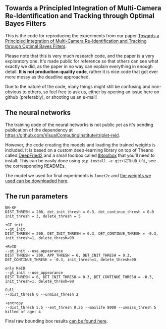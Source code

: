 ## Towards a Principled Integration of Multi-Camera Re-Identification and Tracking through Optimal Bayes Filters

This is the code for reproducing the experiments from our paper [Towards a Principled Integration of Multi-Camera Re-Identification and Tracking through Optimal Bayes Filters](https://arxiv.org/abs/1705.04608).

Please note that this is very much research code, and the paper is a very exploratory one.
It's made public for reference so that others can see what exactly we did, as the paper in no way can explain everything in enough detail.
**It is not production-quality code**, rather it is nice code that got ever more messy as the deadline approached.

Due to the nature of the code, many things might still be confusing and non-obvious to others, so feel free to ask us, either by opening an issue here on github (preferably), or shooting us an e-mail!

## The neural networks

The training code of the neural networks is not public yet as it's pending publication of the dependency at https://github.com/VisualComputingInstitute/triplet-reid.

However, the code creating the models and loading the trained weights is included.
It is based on a custom deep-learning library on top of Theano called [DeepFried2](https://github.com/lucasb-eyer/DeepFried2) and a small toolbox called [lbtoolbox](https://github.com/lucasb-eyer/lbtoolbox) that you'll need to install.
This can be easily done using `pip install -e git+GITHUB_URL`, see the corresponding READMEs.

The model we used for final experiments is `lunet2c` and [the weights we used can be downloaded here](https://omnomnom.vision.rwth-aachen.de/data/lunet2c-noscale-nobg-2to32-aug.pkl).

## The run parameters

```
NN-KF
DIST_THRESH = 200, det_init_thresh = 0.3, det_continue_thresh = 0.0 init_thresh = 3, delete_thresh = 5

+GT init
--gt_init
DIST_THRESH = 200, DET_INIT_THRESH = 0.3, DET_CONTINUE_THRESH = -0.3, init_thresh=1, delete_thresh=90

+ReID
--gt_init --use_appearance
DIST_THRESH = 200, APP_THRESH = 6, DET_INIT_THRESH = 0.3, DET_CONTINUE_THRESH = -0.3, init_thresh=1, delete_thresh=90

only ReID
--gt_init --use_appearance
DIST_THRESH = 6, DET_INIT_THRESH = 0.3, DET_CONTINUE_THRESH = -0.3, init_thresh=1, delete_thresh=90

Full
--dist_thresh 6 --unmiss_thresh 2

+entropy
--dist_thresh 5.5 --ent_thresh 0.25 --maxlife 8000 --unmiss_thresh 5
killed of age: 4
```

Final raw bounding box results [can be found here](https://omnomnom.vision.rwth-aachen.de/data/bbmtrack-results/).

